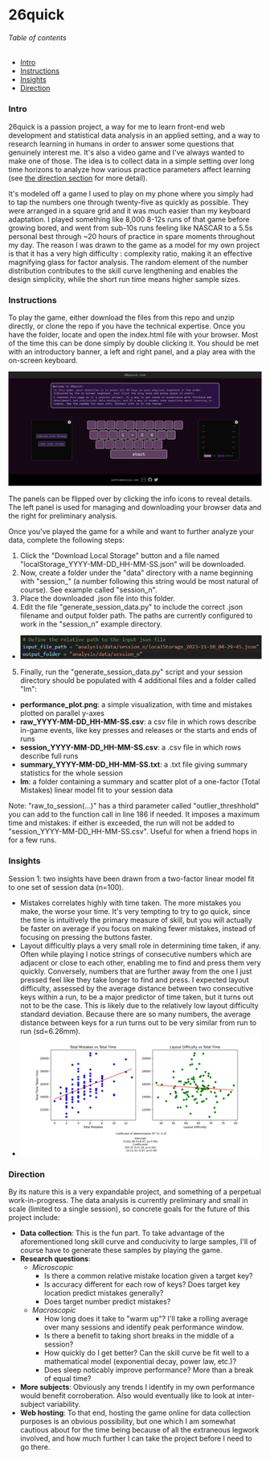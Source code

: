 # 26quick

###### Table of contents

* [Intro](#intro)
* [Instructions](#instructions)
* [Insights](#insights)
* [Direction](#direction)

### Intro

26quick is a passion project, a way for me to learn front-end web development and statistical data analysis in an applied setting, and a way to research learning in humans in order to answer some questions that genuinely interest me. It's also a video game and I've always wanted to make one of those. The idea is to collect data in a simple setting over long time horizons to analyze how various practice parameters affect learning (see [the direction section](#direction) for more detail).

It's modeled off a game I used to play on my phone where you simply had to tap the numbers one through twenty-five as quickly as possible. They were arranged in a square grid and it was much easier than my keyboard adaptation. I played something like 8,000 8-12s runs of that game before growing bored, and went from sub-10s runs feeling like NASCAR to a 5.5s personal best through ~20 hours of practice in spare moments throughout my day. The reason I was drawn to the game as a model for my own project is that it has a very high difficulty : complexity ratio, making it an effective magnifying glass for factor analysis. The random element of the number distribution contributes to the skill curve lengthening and enables the design simplicity, while the short run time means higher sample sizes.
 
### Instructions

To play the game, either download the files from this repo and unzip directly, or clone the repo if you have the technical expertise. Once you have the folder, locate and open the index.html file with your browser. Most of the time this can be done simply by double clicking it. You should be met with an introductory banner, a left and right panel, and a play area with the on-screen keyboard.

![Screenshot of page](images/screenshot.png)

The panels can be flipped over by clicking the info icons to reveal details. The left panel is used for managing and downloading your browser data and the right for preliminary analysis.

Once you've played the game for a while and want to further analyze your data, complete the following steps:
1) Click the "Download Local Storage" button and a file named "localStorage_YYYY-MM-DD_HH-MM-SS.json" will be downloaded.
2) Now, create a folder under the "data" directory with a name beginning with "session_" (a number following this string would be most natural of course). See example called "session_n".
3) Place the downloaded .json file into this folder.
4) Edit the file "generate_session_data.py" to include the correct .json filename and output folder path. The paths are currently configured to work in the "session_n" example directory.
  * ![Screenshot of relevant lines](images/i_o.png)
5) Finally, run the "generate_session_data.py" script and your session directory should be populated with 4 additional files and a folder called "lm":
  * **performance_plot.png**: a simple visualization, with time and mistakes plotted on parallel y-axes
  * **raw_YYYY-MM-DD_HH-MM-SS.csv**: a csv file in which rows describe in-game events, like key presses and releases or the starts and ends of runs
  * **session_YYYY-MM-DD_HH-MM-SS.csv**: a .csv file in which rows describe full runs
  * **summary_YYYY-MM-DD_HH-MM-SS.txt**: a .txt file giving summary statistics for the whole session
  * **lm**: a folder containing a summary and scatter plot of a one-factor (Total Mistakes) linear model fit to your session data

Note: "raw_to_session(...)" has a third parameter called "outlier_threshhold" you can add to the function call in line 186 if needed. It imposes a maximum time and mistakes: if either is exceeded, the run will not be added to "session_YYYY-MM-DD_HH-MM-SS.csv". Useful for when a friend hops in for a few runs.

### Insights

Session 1: two insights have been drawn from a two-factor linear model fit to one set of session data (n=100).
* Mistakes correlates highly with time taken. The more mistakes you make, the worse your time. It's very tempting to try to go quick, since the time is intuitively the primary measure of skill, but you will actually be faster on average if you focus on making fewer mistakes, instead of focusing on pressing the buttons faster.
* Layout difficultly plays a very small role in determining time taken, if any. Often while playing I notice strings of consecutive numbers which are adjacent or close to each other, enabling me to find and press them very quickly. Conversely, numbers that are further away from the one I just pressed feel like they take longer to find and press. I expected layout difficulty, assessed by the average distance between two consecutive keys within a run, to be a major predictor of time taken, but it turns out not to be the case. This is likely due to the relatively low layout difficulty standard deviation. Because there are so many numbers, the average distance between keys for a run turns out to be very similar from run to run (sd=6.26mm).
* ![Linear model with Mistakes and Layout Difficulty as factors](images/lm_plot.png)

### Direction

By its nature this is a very expandable project, and something of a perpetual work-in-progress. The data analysis is currently preliminary and small in scale (limited to a single session), so concrete goals for the future of this project include:
* **Data collection**: This is the fun part. To take advantage of the aforementioned long skill curve and conducivity to large samples, I'll of course have to generate these samples by playing the game.
* **Research questions**:
  - *Microscopic*
      + Is there a common relative mistake location given a target key?
      + Is accuracy different for each row of keys? Does target key location predict mistakes generally?
      + Does target number predict mistakes?
  - *Macroscopic*
      + How long does it take to "warm up"? I'll take a rolling average over many sessions and identify peak performance window.
      + Is there a benefit to taking short breaks in the middle of a session?
      + How quickly do I get better? Can the skill curve be fit well to a mathematical model (exponential decay, power law, etc.)?
      + Does sleep noticably improve performance? More than a break of equal time?
* **More subjects**: Obviously any trends I identify in my own performance would benefit corroberation. Also would eventually like to look at inter-subject variability.
* **Web hosting**: To that end, hosting the game online for data collection purposes is an obvious possibility, but one which I am somewhat cautious about for the time being because of all the extraneous legwork involved, and how much further I can take the project before I need to go there.
